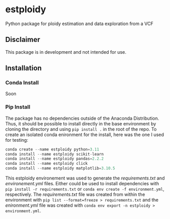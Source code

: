 # estploidy
Python package for ploidy estimation and data exploration from a VCF

## Disclaimer
This package is in development and not intended for use.

## Installation

### Conda Install
Soon

### Pip Install
The package has no dependencies outside of the Anaconda Distribution. Thus, it should be possible to install directly in the base environment by cloning the directory and using `pip install .` in the root of the repo. To create an isolated conda enironment for the install, here was the one I used for testing:

```python
conda create --name estploidy python=3.11
conda install --name estploidy scikit-learn
conda install --name estploidy pandas=2.2.2
conda install --name estploidy click
conda install --name estploidy matplotlib=3.10.5
```

This estploidy environement was used to generate the *requirements.txt* and *environement.yml* files. Either could be used to install dependencies with `pip install -r requirements.txt` or `conda env create -f environment.yml`, respectively. The *requirements.txt* file was created from within the environment with `pip list --format=freeze > requirements.txt` and the *enironment.yml* file was created with `conda env export -n estploidy > environment.yml`.